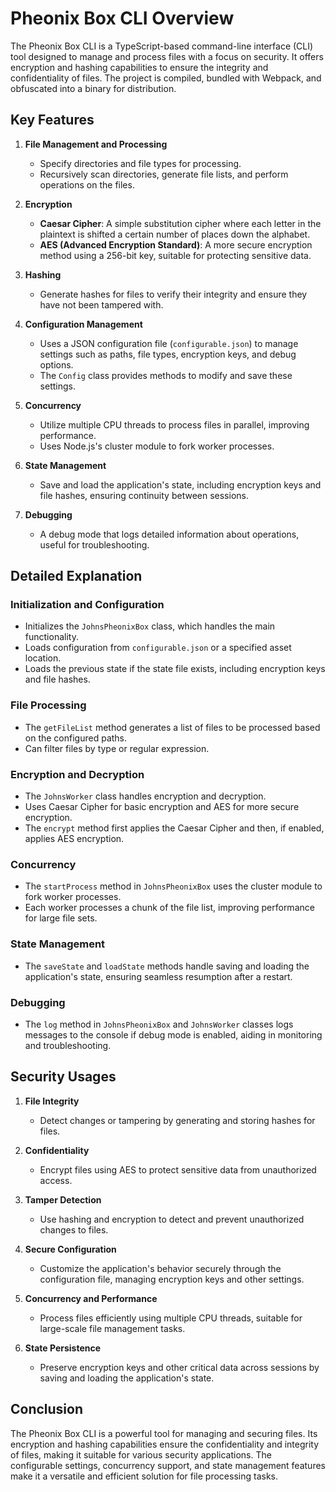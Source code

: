 # Pheonix Box CLI Overview

The Pheonix Box CLI is a TypeScript-based command-line interface (CLI) tool designed to manage and process files with a focus on security. It offers encryption and hashing capabilities to ensure the integrity and confidentiality of files. The project is compiled, bundled with Webpack, and obfuscated into a binary for distribution.

## Key Features

1. **File Management and Processing**
    - Specify directories and file types for processing.
    - Recursively scan directories, generate file lists, and perform operations on the files.

2. **Encryption**
    - **Caesar Cipher**: A simple substitution cipher where each letter in the plaintext is shifted a certain number of places down the alphabet.
    - **AES (Advanced Encryption Standard)**: A more secure encryption method using a 256-bit key, suitable for protecting sensitive data.

3. **Hashing**
    - Generate hashes for files to verify their integrity and ensure they have not been tampered with.

4. **Configuration Management**
    - Uses a JSON configuration file (`configurable.json`) to manage settings such as paths, file types, encryption keys, and debug options.
    - The `Config` class provides methods to modify and save these settings.

5. **Concurrency**
    - Utilize multiple CPU threads to process files in parallel, improving performance.
    - Uses Node.js's cluster module to fork worker processes.

6. **State Management**
    - Save and load the application's state, including encryption keys and file hashes, ensuring continuity between sessions.

7. **Debugging**
    - A debug mode that logs detailed information about operations, useful for troubleshooting.

## Detailed Explanation

### Initialization and Configuration
- Initializes the `JohnsPheonixBox` class, which handles the main functionality.
- Loads configuration from `configurable.json` or a specified asset location.
- Loads the previous state if the state file exists, including encryption keys and file hashes.

### File Processing
- The `getFileList` method generates a list of files to be processed based on the configured paths.
- Can filter files by type or regular expression.

### Encryption and Decryption
- The `JohnsWorker` class handles encryption and decryption.
- Uses Caesar Cipher for basic encryption and AES for more secure encryption.
- The `encrypt` method first applies the Caesar Cipher and then, if enabled, applies AES encryption.

### Concurrency
- The `startProcess` method in `JohnsPheonixBox` uses the cluster module to fork worker processes.
- Each worker processes a chunk of the file list, improving performance for large file sets.

### State Management
- The `saveState` and `loadState` methods handle saving and loading the application's state, ensuring seamless resumption after a restart.

### Debugging
- The `log` method in `JohnsPheonixBox` and `JohnsWorker` classes logs messages to the console if debug mode is enabled, aiding in monitoring and troubleshooting.

## Security Usages

1. **File Integrity**
    - Detect changes or tampering by generating and storing hashes for files.

2. **Confidentiality**
    - Encrypt files using AES to protect sensitive data from unauthorized access.

3. **Tamper Detection**
    - Use hashing and encryption to detect and prevent unauthorized changes to files.

4. **Secure Configuration**
    - Customize the application's behavior securely through the configuration file, managing encryption keys and other settings.

5. **Concurrency and Performance**
    - Process files efficiently using multiple CPU threads, suitable for large-scale file management tasks.

6. **State Persistence**
    - Preserve encryption keys and other critical data across sessions by saving and loading the application's state.

## Conclusion

The Pheonix Box CLI is a powerful tool for managing and securing files. Its encryption and hashing capabilities ensure the confidentiality and integrity of files, making it suitable for various security applications. The configurable settings, concurrency support, and state management features make it a versatile and efficient solution for file processing tasks.